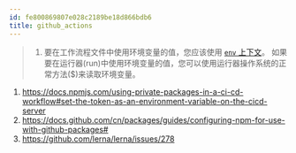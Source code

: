 ```yaml
---
id: fe800869807e028c2189be18d866bdb6
title: github_actions
---
```


> 1. 要在工作流程文件中使用环境变量的值，您应该使用 [`env` 上下文](https://docs.github.com/cn/actions/reference/context-and-expression-syntax-for-github-actions#env-context)。 如果要在运行器(run)中使用环境变量的值，您可以使用运行器操作系统的正常方法(\$)来读取环境变量。

1. https://docs.npmjs.com/using-private-packages-in-a-ci-cd-workflow#set-the-token-as-an-environment-variable-on-the-cicd-server
2. https://docs.github.com/cn/packages/guides/configuring-npm-for-use-with-github-packages#
3. https://github.com/lerna/lerna/issues/278
